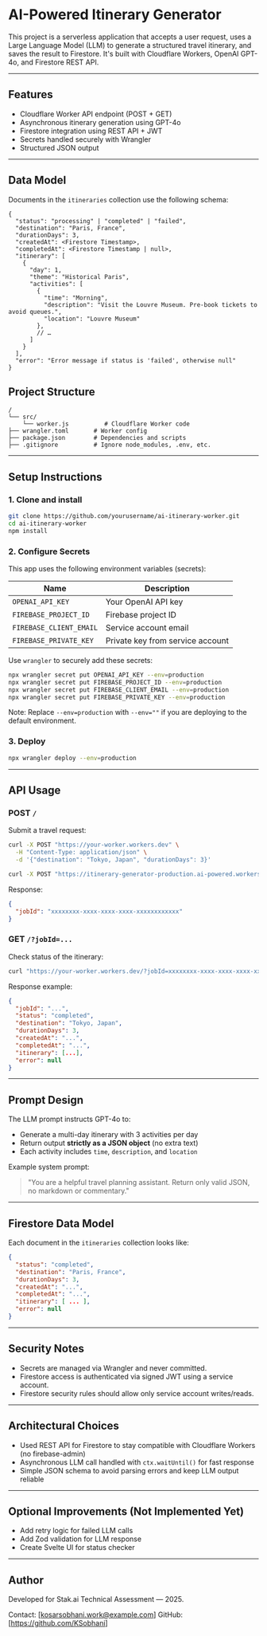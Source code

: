 # AI-Powered Itinerary Generator

This project is a serverless application that accepts a user request, uses a Large Language Model (LLM) to generate a structured travel itinerary, and saves the result to Firestore. It's built with Cloudflare Workers, OpenAI GPT-4o, and Firestore REST API.

---

## Features

* Cloudflare Worker API endpoint (POST + GET)
* Asynchronous itinerary generation using GPT-4o
* Firestore integration using REST API + JWT
* Secrets handled securely with Wrangler
* Structured JSON output
---

## Data Model

Documents in the `itineraries` collection use the following schema:

```jsonc
{
  "status": "processing" | "completed" | "failed",
  "destination": "Paris, France",
  "durationDays": 3,
  "createdAt": <Firestore Timestamp>,
  "completedAt": <Firestore Timestamp | null>,
  "itinerary": [
    {
      "day": 1,
      "theme": "Historical Paris",
      "activities": [
        {
          "time": "Morning",
          "description": "Visit the Louvre Museum. Pre‑book tickets to avoid queues.",
          "location": "Louvre Museum"
        },
        // …
      ]
    }
  ],
  "error": "Error message if status is 'failed', otherwise null"
}
```

## Project Structure

```
/
└── src/
    └── worker.js          # Cloudflare Worker code
├── wrangler.toml       # Worker config
├── package.json        # Dependencies and scripts
├── .gitignore          # Ignore node_modules, .env, etc.
```

---

## Setup Instructions

### 1. Clone and install

```bash
git clone https://github.com/yourusername/ai-itinerary-worker.git
cd ai-itinerary-worker
npm install
```

### 2. Configure Secrets

This app uses the following environment variables (secrets):

| Name                    | Description                      |
| ----------------------- | -------------------------------- |
| `OPENAI_API_KEY`        | Your OpenAI API key              |
| `FIREBASE_PROJECT_ID`   | Firebase project ID              |
| `FIREBASE_CLIENT_EMAIL` | Service account email            |
| `FIREBASE_PRIVATE_KEY`  | Private key from service account |

Use `wrangler` to securely add these secrets:

```bash
npx wrangler secret put OPENAI_API_KEY --env=production
npx wrangler secret put FIREBASE_PROJECT_ID --env=production
npx wrangler secret put FIREBASE_CLIENT_EMAIL --env=production
npx wrangler secret put FIREBASE_PRIVATE_KEY --env=production
```

Note: Replace `--env=production` with `--env=""` if you are deploying to the default environment.

### 3. Deploy

```bash
npx wrangler deploy --env=production
```

---

## API Usage

### POST `/`

Submit a travel request:

```bash
curl -X POST "https://your-worker.workers.dev" \
  -H "Content-Type: application/json" \
  -d '{"destination": "Tokyo, Japan", "durationDays": 3}'
```

```cmd
curl -X POST "https://itinerary-generator-production.ai-powered.workers.dev" -H "Content-Type: application/json" -d "{\"destination\": \"Paris, France\", \"durationDays\": 2}"
```
Response:

```json
{
  "jobId": "xxxxxxxx-xxxx-xxxx-xxxx-xxxxxxxxxxxx"
}
```

### GET `/?jobId=...`

Check status of the itinerary:

```bash
curl "https://your-worker.workers.dev/?jobId=xxxxxxxx-xxxx-xxxx-xxxx-xxxxxxxxxxxx"
```

Response example:

```json
{
  "jobId": "...",
  "status": "completed",
  "destination": "Tokyo, Japan",
  "durationDays": 3,
  "createdAt": "...",
  "completedAt": "...",
  "itinerary": [...],
  "error": null
}
```

---

## Prompt Design

The LLM prompt instructs GPT-4o to:

* Generate a multi-day itinerary with 3 activities per day
* Return output **strictly as a JSON object** (no extra text)
* Each activity includes `time`, `description`, and `location`

Example system prompt:

> "You are a helpful travel planning assistant. Return only valid JSON, no markdown or commentary."

---

## Firestore Data Model

Each document in the `itineraries` collection looks like:

```json
{
  "status": "completed",
  "destination": "Paris, France",
  "durationDays": 3,
  "createdAt": "...",
  "completedAt": "...",
  "itinerary": [ ... ],
  "error": null
}
```

---

## Security Notes

* Secrets are managed via Wrangler and never committed.
* Firestore access is authenticated via signed JWT using a service account.
* Firestore security rules should allow only service account writes/reads.

---

## Architectural Choices

* Used REST API for Firestore to stay compatible with Cloudflare Workers (no firebase-admin)
* Asynchronous LLM call handled with `ctx.waitUntil()` for fast response
* Simple JSON schema to avoid parsing errors and keep LLM output reliable

---

## Optional Improvements (Not Implemented Yet)

* Add retry logic for failed LLM calls
* Add Zod validation for LLM response
* Create Svelte UI for status checker

---

## Author

Developed for Stak.ai Technical Assessment — 2025.

Contact: [kosarsobhani.work@example.com]
GitHub: [https://github.com/KSobhani]
